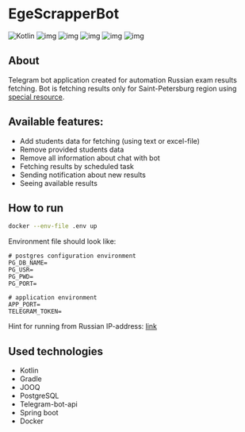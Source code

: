 # EgeScrapperBot

![Kotlin](https://img.shields.io/badge/kotlin-%237F52FF.svg?style=for-the-badge&logo=kotlin&logoColor=white)
![img](https://img.shields.io/badge/gradle-02303A?style=for-the-badge&logo=gradle&logoColor=white)
![img](https://img.shields.io/badge/Spring-6DB33F?style=for-the-badge&logo=spring&logoColor=white)
![img](https://img.shields.io/badge/PostgreSQL-316192?style=for-the-badge&logo=postgresql&logoColor=white)
![img](https://img.shields.io/badge/Docker-2CA5E0?style=for-the-badge&logo=docker&logoColor=white)
![img](https://img.shields.io/badge/Telegram-2CA5E0?style=for-the-badge&logo=telegram&logoColor=white)



## About
Telegram bot application created for automation Russian exam results fetching.
Bot is fetching results only for Saint-Petersburg region using [special resource](https://www.ege.spb.ru).

## Available features:
- Add students data for fetching (using text or excel-file)
- Remove provided students data
- Remove all information about chat with bot
- Fetching results by scheduled task
- Sending notification about new results
- Seeing available results

## How to run

```bash
docker --env-file .env up
```

Environment file should look like:
```env
# postgres configuration environment
PG_DB_NAME=
PG_USR=
PG_PWD=
PG_PORT=

# application environment
APP_PORT=
TELEGRAM_TOKEN=
```

Hint for running from Russian IP-address: [link](https://huecker.io)

## Used technologies
- Kotlin
- Gradle
- JOOQ
- PostgreSQL
- Telegram-bot-api
- Spring boot
- Docker


